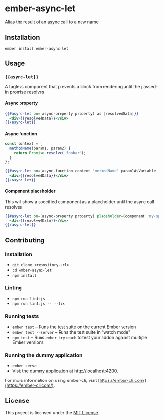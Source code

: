 ember-async-let
==============================================================================

 Alias the result of an async call to a new name

Installation
------------------------------------------------------------------------------

```
ember install ember-async-let
```

Usage
------------------------------------------------------------------------------

### `{{async-let}}`

A tagless component that prevents a block from rendering until the passed-in promise resolves

#### Async property

```hbs
{{#async-let on=(async-property property) as |resolvedData|}}
  <div>{{resolvedData}}</div>
{{/async-let}}
```

#### Async function

```javascript
const context = {
  methodName(param1, param2) {
    return Promise.resolve('foobar');
  }
};
```

```hbs
{{#async-let on=(async-function context 'methodName' param1AsVariable 'param2-as-string') as |resolvedData|}}
  <div>{{resolvedData}}</div>
{{/async-let}}
```

#### Component placeholder

This will show a specified component as a placeholder until the async call resolves

```hbs
{{#async-let on=(async-property property) placeholder=(component 'my-spinner') as |resolvedData|}}
  <div>{{resolvedData}}</div>
{{/async-let}}
```


Contributing
------------------------------------------------------------------------------

### Installation

* `git clone <repository-url>`
* `cd ember-async-let`
* `npm install`

### Linting

* `npm run lint:js`
* `npm run lint:js -- --fix`

### Running tests

* `ember test` – Runs the test suite on the current Ember version
* `ember test --server` – Runs the test suite in "watch mode"
* `npm test` – Runs `ember try:each` to test your addon against multiple Ember versions

### Running the dummy application

* `ember serve`
* Visit the dummy application at [http://localhost:4200](http://localhost:4200).

For more information on using ember-cli, visit [https://ember-cli.com/](https://ember-cli.com/).

License
------------------------------------------------------------------------------

This project is licensed under the [MIT License](LICENSE.md).
